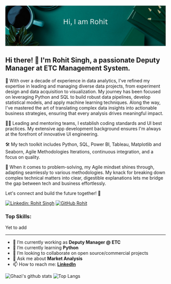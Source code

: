 ![Banner](img/Work_banner.png)


## Hi there! 👋 I'm Rohit Singh, a passionate Deputy Manager at ETC Management System.

🚀 With over a decade of experience in data analytics, I've refined my expertise in leading and managing diverse data projects, from experiment design and data acquisition to visualization. My journey has been focused on leveraging Python and SQL to build robust data pipelines, develop statistical models, and apply machine learning techniques. Along the way, I've mastered the art of translating complex data insights into actionable business strategies, ensuring that every analysis drives meaningful impact.

👨‍🏭 Leading and mentoring teams, I establish coding standards and UI best practices. My extensive app development background ensures I'm always at the forefront of innovative UI engineering.

🛠️ My tech toolkit includes Python, SQL, Power BI, Tableau, Matplotlib and Seaborn, Agile Methodologies Iterations, continuous integration, and a focus on quality.

🧠 When it comes to problem-solving, my Agile mindset shines through, adapting seamlessly to various methodologies. My knack for breaking down complex technical matters into clear, digestible explanations lets me bridge the gap between tech and business effortlessly.

Let's connect and build the future together! 🌟

[![Linkedin: Rohit Singh](https://img.shields.io/badge/-Rohit_Singh-blue?style=flat-square&logo=Linkedin&logoColor=white&link=https://www.linkedin.com/in/rohitsingh9333/)](https://www.linkedin.com/in/rohitsingh9333/)
[![GitHub Rohit](https://img.shields.io/github/followers/gkhan205?label=follow&style=social)](https://github.com/rohits009)

### Top Skills:
 Yet to add


---

- 🔭 I’m currently working as **Deputy Manager @ ETC**
- 🌱 I’m currently learning **Python**
- 👯 I’m looking to collaborate on open source/commercial projects
- 💬 Ask me about **Market Analysis**
- 📫 How to reach me:
  **[LinkedIn](https://www.linkedin.com/in/rohitsingh9333/)**

![Ghazi's github stats](https://github-readme-stats.vercel.app/api?username=rohits009&show_icons=true&hide_border=true&theme=dark)
![Top Langs](https://github-readme-stats.vercel.app/api/top-langs/?username=rohits009&layout=compact&theme=dark&hide_border=true)
